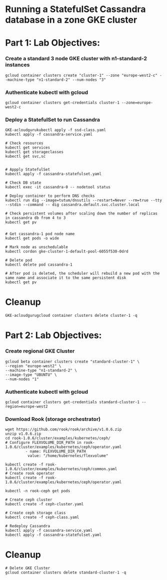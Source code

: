 # Running a StatefulSet Cassandra database in a zone GKE cluster

# Part 1: Lab Objectives:


### Create a standard 3 node GKE cluster with n1-standard-2 instances
```buildoutcfg
gcloud container clusters create "cluster-1" --zone "europe-west2-c" --machine-type "n1-standard-2" --num-nodes "3"
```

### Authenticate kubectl with gcloud
```buildoutcfg
gcloud container clusters get-credentials cluster-1 --zone=europe-west2-c
```

### Deploy a StatefulSet to run Cassandra
```buildoutcfg
GKE-acloudgurukubectl apply -f ssd-class.yaml
kubectl apply -f cassandra-service.yaml

# Check resources
kubectl get services
kubectl get storageclasses
kubectl get svc,sc


# Appply StatefulSet
kubectl apply -f cassandra-statefulset.yaml

# Check DB state
kubectl exec -it cassandra-0 -- nodetool status

# Deploy container to perform DNS checks
kubectl run dig --image=tutum/dnsutils --restart=Never --rm=true --tty --stdin --command -- dig cassandra.default.svc.cluster.local

# Check persistent volumes after scaling down the number of replicas in cassandra db from 4 to 3
kubectl get pv

```

### 
```buildoutcfg
# Get cassandra-1 pod node name
kubectl get pods -o wide

# Mark node as unschedulable
kubectl cordon gke-cluster-1-default-pool-6055f530-0drd

# Delete pod
kubectl delete pod cassandra-1

# After pod is deleted, the scheduler will rebuild a new pod with the same name and associate it to the same persistent disk
kubectl get pv

```

# Cleanup
```buildoutcfg
GKE-acloudgurugcloud container clusters delete cluster-1 -q
```

# Part 2: Lab Objectives:

### Create regional GKE Cluster
```buildoutcfg
gcloud beta container clusters create "standard-cluster-1" \
--region "europe-west2" \
--machine-type "n1-standard-2" \
--image-type "UBUNTU" \
--num-nodes "1"
```

### Authenticate kubectl with gcloud
```buildoutcfg
gcloud container clusters get-credentials standard-cluster-1 --region=europe-west2
```

### Download Rook (storage orchestrator)
```buildoutcfg
wget https://github.com/rook/rook/archive/v1.0.6.zip
unzip v1.0.6.zip
cd rook-1.0.6/cluster/examples/kubernetes/ceph/
# Configure FLEXVOLUME_DIR_PATH in rook-1.0.6/cluster/examples/kubernetes/ceph/operator.yaml
         - name: FLEXVOLUME_DIR_PATH
          value: "/home/kubernetes/flexvolume"

kubectl create -f rook-1.0.6/cluster/examples/kubernetes/ceph/common.yaml
# Create rook operator
kubectl create -f rook-1.0.6/cluster/examples/kubernetes/ceph/operator.yaml

kubectl -n rook-ceph get pods

# Create ceph cluster
kubectl create -f ceph-cluster.yaml

# Create ceph storage class
kubectl create -f ceph-class.yaml

# Redeploy Cassandra
kubectl apply -f cassandra-service.yaml
kubectl apply -f cassandra-statefulset.yaml
```

# Cleanup
```buildoutcfg
# Delete GKE Cluster
gcloud container clusters delete standard-cluster-1 -q
```